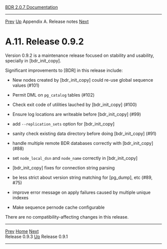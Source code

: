   [BDR 2.0.7 Documentation](README.md)                                                                                            
  ----------------------------------------------------------- ---------------------------------------- --------------------------- -----------------------------------------------------------
  [Prev](release-0.9.3.md "Release 0.9.3")   [Up](releasenotes.md)    Appendix A. Release notes    [Next](release-0.9.1.md "Release 0.9.1")  


# A.11. Release 0.9.2

Version 0.9.2 is a maintenance release focused on stability and
usability, specially in [bdr_init_copy].

Significant improvements to [BDR] in this release include:

-   New nodes created by [bdr_init_copy] could re-use
    global sequence values (#101)

-   Permit DML on `pg_catalog` tables (#102)

-   Check exit code of utilities lauched by
    [bdr_init_copy] (#100)

-   Ensure log locations are writeable before
    [bdr_init_copy] (#99)

-   add `--replication_sets` option for
    [bdr_init_copy]

-   sanity check existing data directory before doing
    [bdr_init_copy] (#91)

-   handle multiple remote BDR databases correctly with
    [bdr_init_copy] (#88)

-   set `node_local_dsn` and `node_name` correctly
    in [bdr_init_copy]

-   [bdr_init_copy] fixes for connection string parsing

-   be less strict about version string matching for
    [pg_dump], etc (#89, #75)

-   improve error message on apply failures caused by multiple unique
    indexes

-   Make sequence pernode cache configurable

There are no compatibility-affecting changes in this release.



  ------------------------------------------- ---------------------------------------- -------------------------------------------
  [Prev](release-0.9.3.md)      [Home](README.md)       [Next](release-0.9.1.md)  
  Release 0.9.3                                [Up](releasenotes.md)                                Release 0.9.1
  ------------------------------------------- ---------------------------------------- -------------------------------------------
